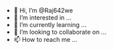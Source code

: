 - 👋 Hi, I’m @Raj642we
- 👀 I’m interested in ...
- 🌱 I’m currently learning ...
- 💞️ I’m looking to collaborate on ...
- 📫 How to reach me ...

<!---
Raj642we/Raj642we is a ✨ special ✨ repository because its `README.md` (this file) appears on your GitHub profile.
You can click the Preview link to take a look at your changes.
--->
